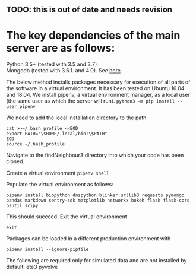## TODO: this is out of date and needs revision

# The key dependencies of the main server are as follows:  
Python 3.5+ (tested with 3.5 and 3.7)  
Mongodb  (tested with 3.6.1. and 4.0).  See [here](mongoinstall.md).

The below method installs packages necessary for execution of all parts of the software in a virtual environment.  It has been tested on Ubuntu 16.04 and 18.04.  We install pipenv, a virtual environment manager, as a local user (the same user as which the server will run).
```python3 -m pip install --user pipenv```  

We need to add the local installation directory to the path
```
cat >>~/.bash_profile <<EOD
export PATH="\$HOME/.local/bin:\$PATH"
EOD
source ~/.bash_profile
```

Navigate to the findNeighbour3 directory into which your code has been cloned.  

Create a virtual environment
```pipenv shell```

Populate the virtual environment as follows:
```
pipenv install biopython dnspython blinker urllib3 requests pymongo pandas markdown sentry-sdk matplotlib networkx bokeh flask flask-cors psutil scipy
```
This should succeed.  Exit the virtual environment
```
exit
```

Packages can be loaded in a different production environment with
```
pipenv install --ignore-pipfile
```

The following are required only for simulated data and are not installed by default:
ete3
pyvolve





